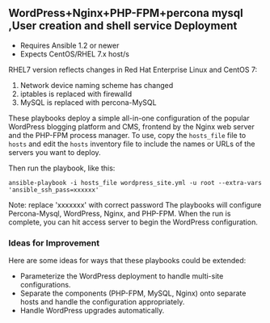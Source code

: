 ## WordPress+Nginx+PHP-FPM+percona mysql ,User creation and  shell service Deployment

- Requires Ansible 1.2 or newer
- Expects CentOS/RHEL 7.x host/s

RHEL7 version reflects changes in Red Hat Enterprise Linux and CentOS 7:
1. Network device naming scheme has changed
2. iptables is replaced with firewalld
3. MySQL is replaced with percona-MySQL

These playbooks deploy a simple all-in-one configuration of the popular
WordPress blogging platform and CMS, frontend by the Nginx web server and the
PHP-FPM process manager. To use, copy the `hosts_file` file to `hosts` and
edit the `hosts` inventory file to include the names or URLs of the servers
you want to deploy.

Then run the playbook, like this:

	ansible-playbook -i hosts_file wordpress_site.yml -u root --extra-vars 'ansible_ssh_pass=xxxxxx'

Note: replace 'xxxxxxx' with correct password
The playbooks will configure Percona-Mysql, WordPress, Nginx, and PHP-FPM. When the run
is complete, you can hit access server to begin the WordPress configuration.

### Ideas for Improvement

Here are some ideas for ways that these playbooks could be extended:

- Parameterize the WordPress deployment to handle multi-site configurations.
- Separate the components (PHP-FPM, MySQL, Nginx) onto separate hosts and
handle the configuration appropriately.
- Handle WordPress upgrades automatically.
